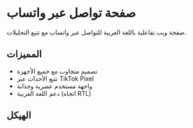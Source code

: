 # صفحة تواصل عبر واتساب

صفحة ويب تفاعلية باللغة العربية للتواصل عبر واتساب مع تتبع التحليلات.

## المميزات

- تصميم متجاوب مع جميع الأجهزة
- تتبع الأحداث عبر TikTok Pixel
- واجهة مستخدم عصرية وجذابة
- دعم اللغة العربية (اتجاه RTL)

## الهيكل
